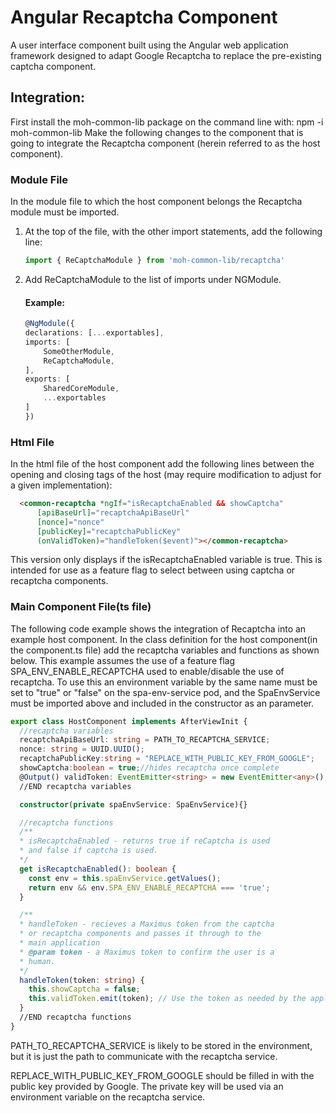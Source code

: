 # Angular Recaptcha Component
A user interface component built using the Angular web application framework designed to adapt Google Recaptcha to replace the pre-existing captcha component.

## Integration:
First install the moh-common-lib package on the command line with:  npm -i moh-common-lib
Make the following changes to the component that is going to integrate the Recaptcha component (herein referred to as the host component).

### Module File
In the module file to which the host component belongs the Recaptcha module must be imported.
1) At the top of the file, with the other import statements, add the following line:
    ```ts
    import { ReCaptchaModule } from 'moh-common-lib/recaptcha'
    ```
2) Add ReCaptchaModule to the list of imports under NGModule.
    #### Example:
    ```ts
    @NgModule({
    declarations: [...exportables],
    imports: [
        SomeOtherModule,
        ReCaptchaModule,
    ],
    exports: [
        SharedCoreModule,
        ...exportables
    ]
    })
    ```

### Html File
In the html file of the host component add the following lines between the opening and closing tags of the host  (may require modification to adjust for a given implementation):
```html
  <common-recaptcha *ngIf="isRecaptchaEnabled && showCaptcha"
      [apiBaseUrl]="recaptchaApiBaseUrl"
      [nonce]="nonce"
      [publicKey]="recaptchaPublicKey"
      (onValidToken)="handleToken($event)"></common-recaptcha>
```
This version only displays if the isRecaptchaEnabled variable is true.  This is intended for use as a feature flag to select between using captcha or recaptcha components.

### Main Component File(ts file)
The following code example shows the integration of Recaptcha into an example host component.  In the class definition for the host component(in the component.ts file) add the recaptcha variables and functions as shown below.  This example assumes the use of a feature flag SPA_ENV_ENABLE_RECAPTCHA used to enable/disable the use of recaptcha.  To use this an environment variable by the same name must be set to "true" or "false" on the spa-env-service pod, and the SpaEnvService must be imported above and included in the constructor as an parameter.
```ts
export class HostComponent implements AfterViewInit {
  //recaptcha variables
  recaptchaApiBaseUrl: string = PATH_TO_RECAPTCHA_SERVICE;
  nonce: string = UUID.UUID();
  recaptchaPublicKey:string = "REPLACE_WITH_PUBLIC_KEY_FROM_GOOGLE";
  showCaptcha:boolean = true;//hides recaptcha once complete
  @Output() validToken: EventEmitter<string> = new EventEmitter<any>();
  //END recaptcha variables

  constructor(private spaEnvService: SpaEnvService){}

  //recaptcha functions
  /**
  * isRecaptchaEnabled - returns true if reCaptcha is used
  * and false if captcha is used.
  */
  get isRecaptchaEnabled(): boolean {
    const env = this.spaEnvService.getValues();
    return env && env.SPA_ENV_ENABLE_RECAPTCHA === 'true';
  }

  /**
  * handleToken - recieves a Maximus token from the captcha
  * or recaptcha components and passes it through to the
  * main application
  * @param token - a Maximus token to confirm the user is a
  * human.
  */
  handleToken(token: string) {
    this.showCaptcha = false;
    this.validToken.emit(token); // Use the token as needed by the application
  }
  //END recaptcha functions
}
```
PATH_TO_RECAPTCHA_SERVICE is likely to be stored in the environment, but it is just the path to communicate with the recaptcha service.

REPLACE_WITH_PUBLIC_KEY_FROM_GOOGLE should be filled in with the public key provided by Google.  The private key will be used via an environment variable on the recaptcha service.
